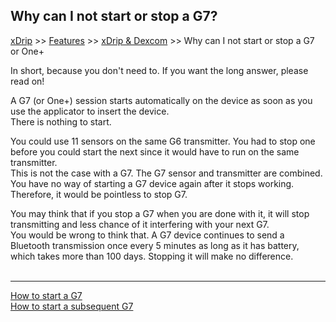 ## Why can I not start or stop a G7?  
[xDrip](../../README.md) >> [Features](../Features_page.md) >> [xDrip & Dexcom](../Dexcom_page.md) >> Why can I not start or stop a G7 or One+  
  
In short, because you don't need to.  If you want the long answer, please read on!  

A G7 (or One+) session starts automatically on the device as soon as you use the applicator to insert the device.  
There is nothing to start.  
  
You could use 11 sensors on the same G6 transmitter.  You had to stop one before you could start the next since it would have to run on the same transmitter.  
This is not the case with a G7.  The G7 sensor and transmitter are combined.  You have no way of starting a G7 device again after it stops working.  
Therefore, it would be pointless to stop G7.  

You may think that if you stop a G7 when you are done with it, it will stop transmitting and less chance of it interfering with your next G7.  
You would be wrong to think that.  A G7 device continues to send a Bluetooth transmission once every 5 minutes as long as it has battery, which takes more than 100 days.  Stopping it  will make no difference.  
<br/>  
  
---  

[How to start a G7](./G7.md)  
[How to start a subsequent G7](./SubsequentG7.md)  
